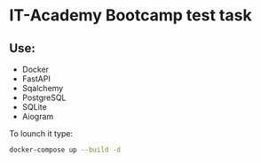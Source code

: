 # IT-Academy Bootcamp test task

## Use:
- Docker
- FastAPI
- Sqalchemy
- PostgreSQL
- SQLite
- Aiogram

To lounch it type:
```bash
docker-compose up --build -d
```